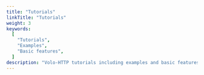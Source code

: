 ```yaml
---
title: "Tutorials"
linkTitle: "Tutorials"
weight: 3
keywords:
  [
    "Tutorials",
    "Examples",
    "Basic features",
  ]
description: "Volo-HTTP tutorials including examples and basic features"
---
```

